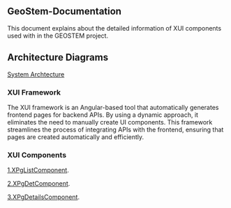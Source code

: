 ## GeoStem-Documentation
This document explains about the detailed information of XUI components used with in the GEOSTEM project.
## Architecture Diagrams
[System Archtecture](https://github.com/mariaphilo2024/GeoStem-Documentation/blob/main/images/SystemArchitecture.md)

### XUI Framework
The XUI framework is an Angular-based tool that automatically generates frontend pages for backend APIs. By using a dynamic approach, it eliminates the need to manually create UI components. This framework streamlines the process of integrating APIs with the frontend, ensuring that pages are created automatically and efficiently.
### XUI Components
[1.XPgListComponent](https://github.com/mariaphilo2024/GeoStem-Documentation/blob/main/XPgListComponent.md).

[2.XPgDetComponent](https://github.com/mariaphilo2024/GeoStem-Documentation/blob/main/XPgDetComponent.md).

[3.XPgDetailsComponent](https://github.com/mariaphilo2024/GeoStem-Documentation/blob/main/XPgDetailsComponent.md).
